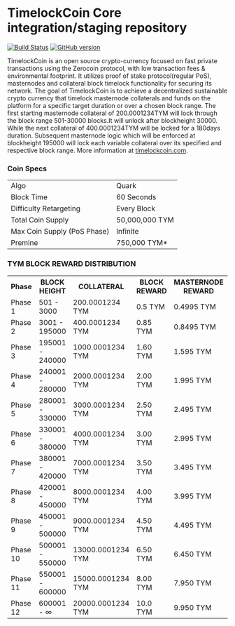 TimelockCoin Core integration/staging repository
=====================================

[![Build Status](https://travis-ci.org/TimelockCoin-Project/TimelockCoin.svg?branch=master)](https://travis-ci.org/TimelockCoin-Project/TimelockCoin) [![GitHub version](https://badge.fury.io/gh/TimelockCoin-Project%2FTimelockCoin.svg)](https://badge.fury.io/gh/TimelockCoin-Project%2FTimelockCoin)

TimelockCoin is an open source crypto-currency focused on fast private transactions using the Zerocoin protocol, with low transaction fees & environmental footprint.  It utilizes proof of stake protocol(regular PoS), masternodes and collateral block timelock functionality for securing its network.
The goal of TimelockCoin is to achieve a decentralized sustainable crypto currency that timelock masternode collaterals and funds on the platform for a specific target duration or over a chosen block range.
The first starting masternode collateral of 200.0001234TYM will lock through the block range 501-30000 blocks.It will unlock after blockheight 30000. While the next collateral of 400.0001234TYM will be locked for a 180days duration. Subsequent masternode logic which will be enforced at blockheight 195000 will lock each variable collateral over its specified and respective block range. 
More information at [timelockcoin.com](http://www.timelockcoin.com).
### Coin Specs
<table>
<tr><td>Algo</td><td>Quark</td></tr>
<tr><td>Block Time</td><td>60 Seconds</td></tr>
<tr><td>Difficulty Retargeting</td><td>Every Block</td></tr>
<tr><td>Total Coin Supply</td><td>50,000,000 TYM</td></tr>
<tr><td>Max Coin Supply (PoS Phase)</td><td>Infinite</td></tr>
<tr><td>Premine</td><td>750,000 TYM*</td></tr>
</table>

### TYM BLOCK REWARD DISTRIBUTION

<table>
<th>Phase</th><th>BLOCK HEIGHT</th><th>COLLATERAL</th><th>BLOCK REWARD</th><th>MASTERNODE REWARD</th><th>STAKING</th>
<tr><td>Phase 1</td><td>501 - 3000</td><td>200.0001234 TYM</td><td>0.5 TYM</td><td>0.4995 TYM</td><td>0.0005 TYM</td></tr>
<tr><td>Phase 2</td><td>3001 - 195000</td><td>400.0001234 TYM</td><td>0.85 TYM</td><td>0.8495 TYM</td><td>0.0005 TYM</td></tr>
<tr><td>Phase 3</td><td>195001 - 240000</td><td>1000.0001234 TYM</td><td>1.60 TYM</td><td>1.595 TYM</td><td>0.0050 TYM</td></tr>
<tr><td>Phase 4</td><td>240001 - 280000</td><td>2000.0001234 TYM</td><td>2.00 TYM</td><td>1.995 TYM</td><td>0.0050 TYM</td></tr>
<tr><td>Phase 5</td><td>280001 - 330000</td><td>3000.0001234 TYM</td><td>2.50 TYM</td><td>2.495 TYM</td><td>0.0050 TYM</td></tr>
<tr><td>Phase 6</td><td>330001 - 380000</td><td>4000.0001234 TYM</td><td>3.00 TYM</td><td>2.995 TYM</td><td>0.0050 TYM</td></tr>
<tr><td>Phase 7</td><td>380001 - 420000</td><td>7000.0001234 TYM</td><td>3.50 TYM</td><td>3.495 TYM</td><td>0.0050 TYM</td></tr>
<tr><td>Phase 8</td><td>420001 - 450000</td><td>8000.0001234 TYM</td><td>4.00 TYM</td><td>3.995 TYM</td><td>0.0050 TYM</td></tr>
<tr><td>Phase 9</td><td>450001 - 500000</td><td>9000.0001234 TYM</td><td>4.50 TYM</td><td>4.495 TYM</td><td>0.0050 TYM</td></tr>
<tr><td>Phase 10</td><td>500001 - 550000</td><td>13000.0001234 TYM</td><td>6.50 TYM</td><td>6.450 TYM</td><td>0.0500 TYM</td></tr>
<tr><td>Phase 11</td><td>550001 - 600000</td><td>15000.0001234 TYM</td><td>8.00 TYM</td><td>7.950 TYM</td><td>0.0500 TYM</td></tr>
<tr><td>Phase 12</td><td>600001 - ∞</td><td>20000.0001234 TYM</td><td>10.0 TYM</td><td>9.950 TYM</td><td>0.0500 TYM</td></tr>
</table>
